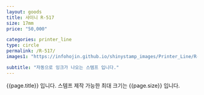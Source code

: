 ```yaml
---
layout: goods
title: 샤이니 R-517
size: 17mm
price: "50,000"

categories: printer_line
type: circle
permalink: /R-517/
images1: "https://infohojin.github.io/shinystamp_images/Printer_Line/R-517/R-517_1.jpg"

subtitle: "자동으로 잉크가 나오는 스템프 입니다."
---
```


{{page.title}} 입니다. 스템프 제작 가능한 최대 크기는 {{page.size}} 입니다.